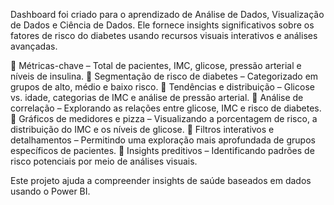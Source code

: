 Dashboard foi criado para o aprendizado de Análise de Dados, Visualização de Dados e Ciência de Dados. Ele fornece insights significativos sobre os fatores de risco do diabetes usando recursos visuais interativos e análises avançadas.

🔹 Métricas-chave – Total de pacientes, IMC, glicose, pressão arterial e níveis de insulina.
🔹 Segmentação de risco de diabetes – Categorizado em grupos de alto, médio e baixo risco.
🔹 Tendências e distribuição – Glicose vs. idade, categorias de IMC e análise de pressão arterial.
🔹 Análise de correlação – Explorando as relações entre glicose, IMC e risco de diabetes.
🔹 Gráficos de medidores e pizza – Visualizando a porcentagem de risco, a distribuição do IMC e os níveis de glicose.
🔹 Filtros interativos e detalhamentos – Permitindo uma exploração mais aprofundada de grupos específicos de pacientes.
🔹 Insights preditivos – Identificando padrões de risco potenciais por meio de análises visuais.

Este projeto ajuda a compreender insights de saúde baseados em dados usando o Power BI.
